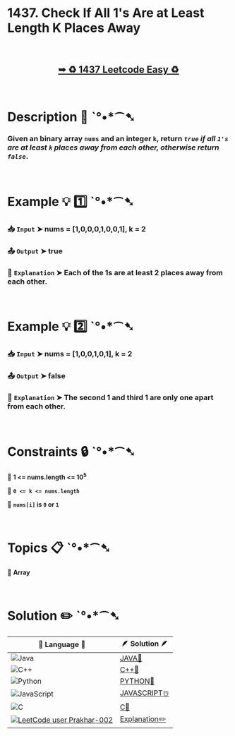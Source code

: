 # 1437. Check If All 1's Are at Least Length K Places Away

</br>

<h2 align="center"> 

<a href="https://leetcode.com/problems/check-if-all-1s-are-at-least-length-k-places-away/description/"><strong>➥ ♻️ 1437 Leetcode Easy ♻️ </strong></a>
</h2>

</br>

# Description 📜 ˋ°•*⁀➷

### Given an binary array `nums` and an integer `k`, return *`true` if all `1's` are at least `k` places away from each other, otherwise return `false`*.


</br>

# Example 💡 1️⃣ ˋ°•*⁀➷

  ### 📥 `Input`  ➤  nums = [1,0,0,0,1,0,0,1], k = 2

  ### 📤 `Output`  ➤ true

  ### 🔦 `Explanation`  ➤ Each of the 1s are at least 2 places away from each other.

</br>

# Example 💡 2️⃣ ˋ°•*⁀➷

  ### 📥 `Input` ➤ nums = [1,0,0,1,0,1], k = 2

  ### 📤 `Output`  ➤ false

  ### 🔦 `Explanation` ➤ The second 1 and third 1 are only one apart from each other.


</br>

# Constraints 🔒 ˋ°•*⁀➷

🔹 **1 <= nums.length <= 10<sup>5</sup>** </br>

🔹 **`0 <= k <= nums.length`** </br>

🔹 **`nums[i]` is `0` or `1`** </br>

</br>

# Topics 📋 ˋ°•*⁀➷

🔸 **Array**  </br>


</br>

# Solution ✏️ ˋ°•*⁀➷

| 📒 Language 📒  | 🪶 Solution 🪶 |
| ------------- | ------------- |
|  ![Java](https://img.shields.io/badge/java-%23ED8B00.svg?style=for-the-badge&logo=openjdk&logoColor=white)  | [JAVA🍁]() |
|  ![C++](https://img.shields.io/badge/c++-%2300599C.svg?style=for-the-badge&logo=c%2B%2B&logoColor=white)  | [C++🎲]()  |
|  ![Python](https://img.shields.io/badge/python-3670A0?style=for-the-badge&logo=python&logoColor=ffdd54)    | [PYTHON🍰]() |
| ![JavaScript](https://img.shields.io/badge/javascript-%23323330.svg?style=for-the-badge&logo=javascript&logoColor=%23F7DF1E)   | [JAVASCRIPT☃️]() |
|   ![C](https://img.shields.io/badge/c-%2300599C.svg?style=for-the-badge&logo=c&logoColor=white)   | [C💖]()  |
|  [![LeetCode user Prakhar-002](https://img.shields.io/badge/dynamic/json?style=for-the-badge&labelColor=black&color=%23ffa116&label=Solved&query=solvedOverTotal&url=https%3A%2F%2Fleetcode-badge.vercel.app%2Fapi%2Fusers%2FPrakhar-002&logo=leetcode&logoColor=yellow)](https://leetcode.com/Prakhar-002/)  | [Explanation✏️]()  |
